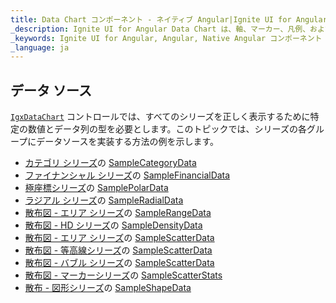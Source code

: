```yaml
---
title: Data Chart コンポーネント - ネイティブ Angular|Ignite UI for Angular
_description: Ignite UI for Angular Data Chart は、軸、マーカー、凡例、および注釈レイヤーのモジュール設計を提供するチャート コンポーネントです。チャート機能は、複合チャート ビューを作成するために同じチャート領域でのビジュアル要素の複数のインスタンスを利用できます。
_keywords: Ignite UI for Angular, Angular, Native Angular コンポーネント スイート, ネイティブ Angular コントロール, ネイティブ Angular コンポーネント, ネイティブ Angular コンポーネント ライブラリ, Angular チャート, Angular チャート コントロール, Angular チャート例, Angular チャート コンポーネント, Angular データ チャート
_language: ja
---
```


## データ ソース

[`IgxDataChart`](/products/ignite-ui-angular/api/docs/typescript/latest/classes/igxdatachart.html) コントロールでは、すべてのシリーズを正しく表示するために特定の数値とデータ列の型を必要とします。このトピックでは、シリーズの各グループにデータソースを実装する方法の例を示します。

-   [カテゴリ シリーズ](data-chart-type-category-series.md)の [SampleCategoryData](data-chart-data-sources-category.md)
-   [ファイナンシャル シリーズ](data-chart-type-financial-series.md)の [SampleFinancialData](data-chart-data-sources-financial.md)
-   [極座標シリーズ](data-chart-type-polar-series.md)の [SamplePolarData](data-chart-data-sources-polar.md)
-   [ラジアル シリーズ](data-chart-type-radial-series.md)の [SampleRadialData](data-chart-data-sources-radial.md)
-   [散布図 - エリア シリーズ](data-chart-type-range-series.md)の [SampleRangeData](data-chart-data-sources-range.md)
-   [散布図 -  HD シリーズ](data-chart-type-scatter-hd-series.md)の [SampleDensityData](data-chart-data-sources-density.md)
-   [散布図 - エリア シリーズ](data-chart-type-scatter-area-series.md)の [SampleScatterData](data-chart-data-sources-scatter.md)
-   [散布図 - 等高線シリーズ](data-chart-type-scatter-contour-series.md)の [SampleScatterData](data-chart-data-sources-scatter.md)
-   [散布図 - バブル シリーズ](data-chart-type-scatter-bubble-series.md)の [SampleScatterData](data-chart-data-sources-stats.md)
-   [散布図 - マーカーシリーズ](data-chart-type-scatter-point-series.md)の [SampleScatterStats](data-chart-data-sources-stats.md)
-   [散布 - 図形シリーズ](data-chart-type-shape-series.md)の [SampleShapeData](data-chart-data-sources-shape.md)
